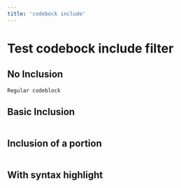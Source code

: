 ```yaml
---
title: 'codebock include'
---
```


# Test codebock include filter


## No Inclusion

```
Regular codeblock
```



## Basic Inclusion

``` { include=tests/input/query1.sql}
```

## Inclusion of a portion

~~~ {include=tests/input/lorem startFrom=2 endAt=3}
~~~



## With syntax highlight

``` { .sql include=tests/input/query1.sql}
```




